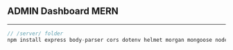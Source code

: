 ## ADMIN Dashboard MERN

<hr>

```js
// /server/ folder
npm install express body-parser cors dotenv helmet morgan mongoose nodemon
```
